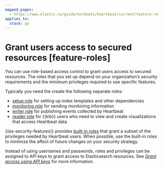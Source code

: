 ```yaml
---
mapped_pages:
  - https://www.elastic.co/guide/en/beats/heartbeat/current/feature-roles.html
applies_to:
  stack: ga
---
```


# Grant users access to secured resources [feature-roles]

You can use role-based access control to grant users access to secured resources. The roles that you set up depend on your organization’s security requirements and the minimum privileges required to use specific features.

Typically you need the create the following separate roles:

* [setup role](/reference/heartbeat/privileges-to-setup-beats.md) for setting up index templates and other dependencies
* [monitoring role](/reference/heartbeat/privileges-to-publish-monitoring.md) for sending monitoring information
* [writer role](/reference/heartbeat/privileges-to-publish-events.md)  for publishing events collected by Heartbeat
* [reader role](/reference/heartbeat/kibana-user-privileges.md) for {{kib}} users who need to view and create visualizations that access Heartbeat data

{{es-security-features}} provides [built-in roles](elasticsearch://reference/elasticsearch/roles.md) that grant a subset of the privileges needed by Heartbeat users. When possible, use the built-in roles to minimize the affect of future changes on your security strategy.

Instead of using usernames and passwords, roles and privileges can be assigned to API keys to grant access to Elasticsearch resources. See [*Grant access using API keys*](/reference/heartbeat/beats-api-keys.md) for more information.






